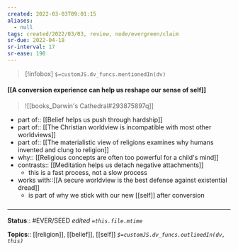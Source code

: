 ```yaml
---
created: 2022-03-03T09:01:15 
aliases:
  - null
tags: created/2022/03/03, review, node/evergreen/claim
sr-due: 2022-04-18
sr-interval: 17
sr-ease: 190
---
```

> [!infobox]
`$=customJS.dv_funcs.mentionedIn(dv)`

#### [[A conversion experience can help us reshape our sense of self]] 

> ![[books_Darwin's Cathedral#293875897q]]

- part of:: [[Belief helps us push through hardship]]
- part of:: [[The Christian worldview is incompatible with most other worldviews]]
- part of:: [[The materialistic view of religions examines why humans invented and clung to religion]]
- why:: [[Religious concepts are often too powerful for a child's mind]]
- contrasts:: [[Meditation helps us detach negative attachments]]
	- this is a fast process, not a slow process
- works with::[[A secure worldview is the best defense against existential dread]]
	- is part of why we stick with our new [[self]] after conversion

### <hr class="footnote"/>

**Status**:: #EVER/SEED 
*edited `=this.file.mtime`*

**Topics**:: [[religion]], [[belief]], [[self]]
*`$=customJS.dv_funcs.outlinedIn(dv, this)`*
